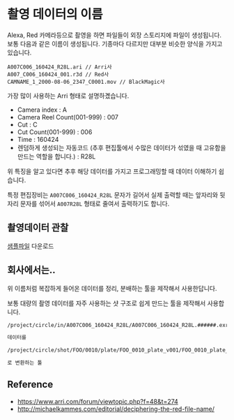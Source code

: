 # 촬영 데이터의 이름

Alexa, Red 카메라등으로 촬영을 하면 파일들이 외장 스토리지에 파일이 생성됩니다.
보통 다음과 같은 이름이 생성됩니다. 기종마다 다르지만 대부분 비슷한 양식을 가지고 있습니다.

```
A007C006_160424_R28L.ari // Arri사
A007_C006_160424_001.r3d // Red사
CAMNAME_1_2000-08-06_2347_C0001.mov // BlackMagic사
```

가장 많이 사용하는 Arri 형태로 설명하곘습니다.

- Camera index : A
- Camera Reel Count(001-999) : 007
- Cut : C
- Cut Count(001-999) : 006
- Time : 160424
- 렌덤하게 생성되는 자동코드 (추후 편집툴에서 수많은 데이터가 섞였을 때 고유함을 만드는 역할을 합니다.) : R28L

위 특징을 알고 있다면 추후 해당 데이터를 가지고 프로그래밍할 때 데이터 이해하기 쉽습니다.

특정 편집장비는 `A007C006_160424_R28L` 문자가 길어서 실제 출력할 때는 앞자리와 뒷자리 문자를 섞어서 `A007R28L` 형태로 줄여서 출력하기도 합니다.

## 촬영데이터 관찰

[샘플파일](sample.md) 다운로드

## 회사에서는..

위 이름처럼 복잡하게 들어온 데이터를 정리, 분배하는 툴을 제작해서 사용한답니다.

보통 대량의 촬영 데이터를 자주 사용하는 샷 구조로 쉽게 만드는 툴을 제작해서 사용합니다.

 ```bash
 /project/circle/in/A007C006_160424_R28L/A007C006_160424_R28L.######.exr

 데이터를
 
 /project/circle/shot/FOO/0010/plate/FOO_0010_plate_v001/FOO_0010_plate_v001.####.exr
 
 로 변환하는 툴
 ```

## Reference

- https://www.arri.com/forum/viewtopic.php?f=48&t=274
- http://michaelkammes.com/editorial/deciphering-the-red-file-name/